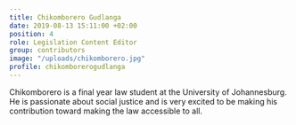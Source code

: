 ```yaml
---
title: Chikomborero Gudlanga
date: 2019-08-13 15:11:00 +02:00
position: 4
role: Legislation Content Editor
group: contributors
image: "/uploads/chikomborero.jpg"
profile: chikomborerogudlanga
---
```


Chikomborero is a final year law student at the University of Johannesburg. He is passionate about social justice and is very excited to be making his contribution toward making the law accessible to all.